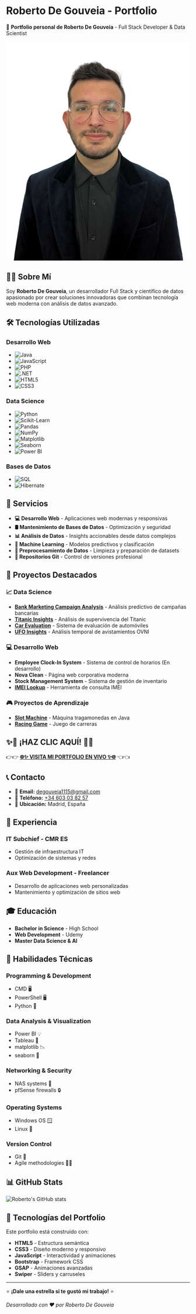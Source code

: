 # Roberto De Gouveia - Portfolio

🚀 **Portfolio personal de Roberto De Gouveia** - Full Stack Developer & Data Scientist

![Portfolio Preview](assets/imgs/hero/1.png)

## 👨‍💻 Sobre Mí

Soy **Roberto De Gouveia**, un desarrollador Full Stack y científico de datos apasionado por crear soluciones innovadoras que combinan tecnología web moderna con análisis de datos avanzado.

## 🛠️ Tecnologías Utilizadas

### **Desarrollo Web**
- ![Java](https://img.shields.io/badge/Java-ED8B00?style=flat&logo=java&logoColor=white)
- ![JavaScript](https://img.shields.io/badge/JavaScript-F7DF1E?style=flat&logo=javascript&logoColor=black)
- ![PHP](https://img.shields.io/badge/PHP-777BB4?style=flat&logo=php&logoColor=white)
- ![.NET](https://img.shields.io/badge/.NET-5C2D91?style=flat&logo=.net&logoColor=white)
- ![HTML5](https://img.shields.io/badge/HTML5-E34F26?style=flat&logo=html5&logoColor=white)
- ![CSS3](https://img.shields.io/badge/CSS3-1572B6?style=flat&logo=css3&logoColor=white)

### **Data Science**
- ![Python](https://img.shields.io/badge/Python-3776AB?style=flat&logo=python&logoColor=white)
- ![Scikit-Learn](https://img.shields.io/badge/scikit--learn-F7931E?style=flat&logo=scikit-learn&logoColor=white)
- ![Pandas](https://img.shields.io/badge/pandas-150458?style=flat&logo=pandas&logoColor=white)
- ![NumPy](https://img.shields.io/badge/numpy-013243?style=flat&logo=numpy&logoColor=white)
- ![Matplotlib](https://img.shields.io/badge/Matplotlib-11557c?style=flat&logo=python&logoColor=white)
- ![Seaborn](https://img.shields.io/badge/Seaborn-3776AB?style=flat&logo=python&logoColor=white)
- ![Power BI](https://img.shields.io/badge/Power%20BI-F2C811?style=flat&logo=powerbi&logoColor=black)

### **Bases de Datos**
- ![SQL](https://img.shields.io/badge/SQL-4479A1?style=flat&logo=mysql&logoColor=white)
- ![Hibernate](https://img.shields.io/badge/Hibernate-59666C?style=flat&logo=hibernate&logoColor=white)

## 🎯 Servicios

- **💻 Desarrollo Web** - Aplicaciones web modernas y responsivas
- **🛢️ Mantenimiento de Bases de Datos** - Optimización y seguridad
- **📊 Análisis de Datos** - Insights accionables desde datos complejos
- **🤖 Machine Learning** - Modelos predictivos y clasificación
- **🔧 Preprocesamiento de Datos** - Limpieza y preparación de datasets
- **📂 Repositorios Git** - Control de versiones profesional

## 🚀 Proyectos Destacados

### **📈 Data Science**
- **[Bank Marketing Campaign Analysis](https://github.com/Skorpion02/Bank_campaing)** - Análisis predictivo de campañas bancarias
- **[Titanic Insights](https://github.com/Skorpion02/Titanic_Insights)** - Análisis de supervivencia del Titanic
- **[Car Evaluation](https://github.com/Skorpion02/Car_evaluation)** - Sistema de evaluación de automóviles
- **[UFO Insights](https://github.com/Skorpion02/UFO_Unveiling_Temporal_Patterns)** - Análisis temporal de avistamientos OVNI

### **💻 Desarrollo Web**
- **Employee Clock-In System** - Sistema de control de horarios (En desarrollo)
- **Nova Clean** - Página web corporativa moderna
- **Stock Management System** - Sistema de gestión de inventario
- **[IMEI Lookup](https://github.com/Skorpion02/IMEIs-Lookup)** - Herramienta de consulta IMEI

### **🎮 Proyectos de Aprendizaje**
- **[Slot Machine](https://github.com/Skorpion02/Machine_Slot)** - Máquina tragamonedas en Java
- **[Racing Game](https://github.com/Skorpion02/Racing_Game)** - Juego de carreras

## ✨🚨 ¡HAZ CLIC AQUÍ! 🚨✨

👉👉 **[🌐✨ VISITA MI PORTFOLIO EN VIVO ✨🌐](https://skorpion02.github.io/)** 👈👈

## 📞 Contacto

- 📧 **Email:** [degouveia1115@gmail.com](mailto:degouveia1115@gmail.com)
- 📱 **Teléfono:** [+34 603 03 82 57](tel:+34603038257)
- 📍 **Ubicación:** Madrid, España

## 💼 Experiencia

### **IT Subchief** - CMR ES
- Gestión de infraestructura IT
- Optimización de sistemas y redes

### **Aux Web Development** - Freelancer
- Desarrollo de aplicaciones web personalizadas
- Mantenimiento y optimización de sitios web

## 🎓 Educación

- **Bachelor in Science** - High School
- **Web Development** - Udemy
- **Master Data Science & AI**

## 🔧 Habilidades Técnicas

### **Programming & Development**
- CMD 🖥️
- PowerShell 🖥️
- Python 🐍

### **Data Analysis & Visualization**
- Power BI 💡
- Tableau 🎨
- matplotlib 📉
- seaborn 🌊

### **Networking & Security**
- NAS systems 💾
- pfSense firewalls 🔒

### **Operating Systems**
- Windows OS 🪟
- Linux 🐧

### **Version Control**
- Git 🌳
- Agile methodologies 🏃‍♂️

## 📊 GitHub Stats

![Roberto's GitHub stats](https://github-readme-stats.vercel.app/api?username=Skorpion02&show_icons=true&theme=radical)

## 🚀 Tecnologías del Portfolio

Este portfolio está construido con:
- **HTML5** - Estructura semántica
- **CSS3** - Diseño moderno y responsivo
- **JavaScript** - Interactividad y animaciones
- **Bootstrap** - Framework CSS
- **GSAP** - Animaciones avanzadas
- **Swiper** - Sliders y carruseles

---

⭐ **¡Dale una estrella si te gustó mi trabajo!** ⭐

*Desarrollado con ❤️ por Roberto De Gouveia*
